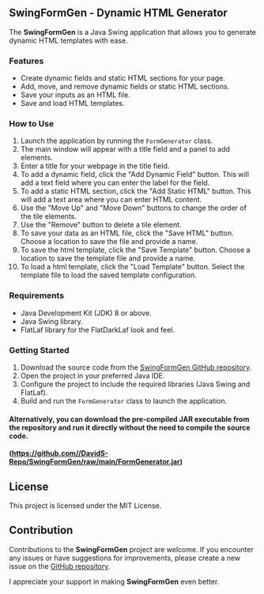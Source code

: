 ## SwingFormGen - Dynamic HTML Generator

The **SwingFormGen** is a Java Swing application that allows you to generate dynamic HTML templates with ease.

### Features

- Create dynamic fields and static HTML sections for your page.
- Add, move, and remove dynamic fields or static HTML sections.
- Save your inputs as an HTML file.
- Save and load HTML templates.

### How to Use

1. Launch the application by running the `FormGenerator` class.
2. The main window will appear with a title field and a panel to add elements.
3. Enter a title for your webpage in the title field.
4. To add a dynamic field, click the "Add Dynamic Field" button. This will add a text field where you can enter the label for the field.
5. To add a static HTML section, click the "Add Static HTML" button. This will add a text area where you can enter HTML content.
6. Use the "Move Up" and "Move Down" buttons to change the order of the tile elements.
7. Use the "Remove" button to delete a tile element.
8. To save your data as an HTML file, click the "Save HTML" button. Choose a location to save the file and provide a name.
9. To save the html template, click the "Save Template" button. Choose a location to save the template file and provide a name.
10. To load a html template, click the "Load Template" button. Select the template file to load the saved template configuration.

### Requirements

- Java Development Kit (JDK) 8 or above.
- Java Swing library.
- FlatLaf library for the FlatDarkLaf look and feel.

### Getting Started

1. Download the source code from the [SwingFormGen GitHub repository](https://github.com//DavidS-Repo/SwingFormGen).
2. Open the project in your preferred Java IDE.
3. Configure the project to include the required libraries (Java Swing and FlatLaf).
4. Build and run the `FormGenerator` class to launch the application.<br>
#### Alternatively, you can download the pre-compiled JAR executable from the repository and run it directly without the need to compile the source code.
<b>(https://github.com//DavidS-Repo/SwingFormGen/raw/main/FormGenerator.jar)</b>


## License

This project is licensed under the MIT License.

## Contribution

Contributions to the **SwingFormGen** project are welcome. If you encounter any issues or have suggestions for improvements, please create a new issue on the [GitHub repository](https://github.com//DavidS-Repo/SwingFormGen/issues).

I appreciate your support in making **SwingFormGen** even better.
